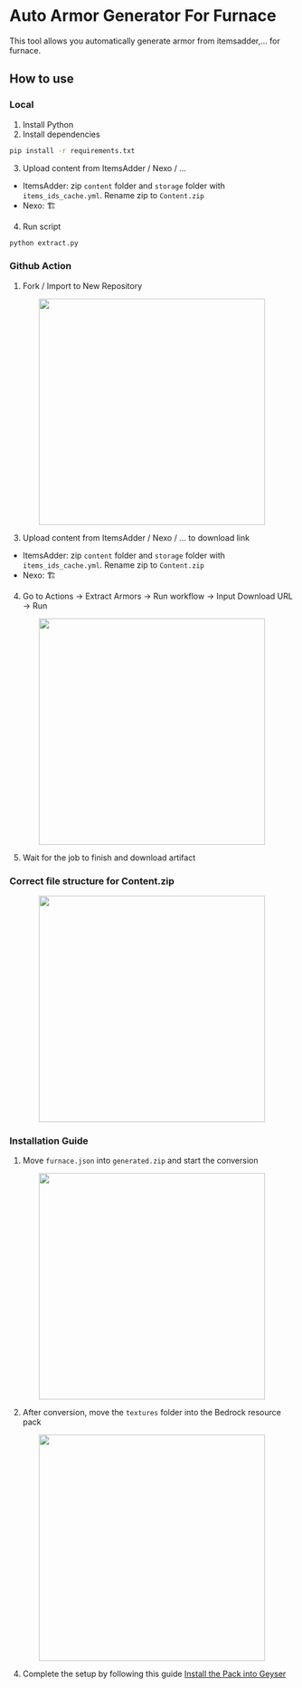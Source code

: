 # Auto Armor Generator For Furnace
This tool allows you automatically generate armor from itemsadder,... for furnace.

## How to use
### Local
1. Install Python
2. Install dependencies
```bash
pip install -r requirements.txt
```
3. Upload content from ItemsAdder / Nexo / ...
- ItemsAdder: zip `content` folder and `storage` folder with `items_ids_cache.yml`. Rename zip to `Content.zip`
- Nexo: 🏗
4. Run script
```bash
python extract.py
```

### Github Action
1. Fork / Import to New Repository
  <p align="center">
    <img src="https://qu.ax/TpVxQ.jpeg" width="400"><br>
  </p>
  
3. Upload content from ItemsAdder / Nexo / ... to download link
- ItemsAdder: zip `content` folder and `storage` folder with `items_ids_cache.yml`. Rename zip to `Content.zip`
- Nexo: 🏗
4. Go to Actions -> Extract Armors -> Run workflow -> Input Download URL -> Run
  <p align="center">
    <img src="https://qu.ax/Fbavc.jpeg" width="400"><br>
  </p>
  
5. Wait for the job to finish and download artifact

### Correct file structure for Content.zip
  <p align="center">
    <img src="https://qu.ax/QVBcz.jpeg" width="400"><br>
  </p>

### Installation Guide
1. Move `furnace.json` into `generated.zip` and start the conversion
  <p align="center">
    <img src="https://qu.ax/QCGtH.jpeg" width="400"><br>
  </p>
  
2. After conversion, move the `textures` folder into the Bedrock resource pack
  <p align="center">
    <img src="https://qu.ax/aQhRh.jpeg" width="400"><br>
  </p>

4. Complete the setup by following this guide [Install the Pack into Geyser](http://furnacetool.xyz/docs/convert/how_to_use_bot/#step-3-install-the-pack-into-geyser)
